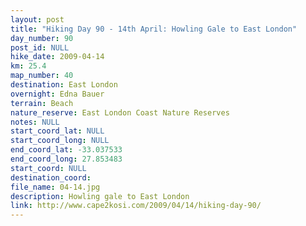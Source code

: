 ```yaml
---
layout: post
title: "Hiking Day 90 - 14th April: Howling Gale to East London"
day_number: 90
post_id: NULL
hike_date: 2009-04-14
km: 25.4
map_number: 40
destination: East London
overnight: Edna Bauer
terrain: Beach
nature_reserve: East London Coast Nature Reserves
notes: NULL
start_coord_lat: NULL
start_coord_long: NULL
end_coord_lat: -33.037533
end_coord_long: 27.853483
start_coord: NULL
destination_coord: 
file_name: 04-14.jpg
description: Howling gale to East London
link: http://www.cape2kosi.com/2009/04/14/hiking-day-90/
---
```

